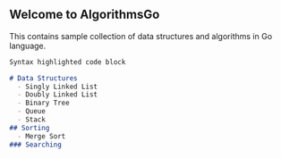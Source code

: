 ## Welcome to AlgorithmsGo
This contains sample collection of data structures and algorithms in Go language. 

```markdown
Syntax highlighted code block

# Data Structures
  - Singly Linked List
  - Doubly Linked List
  - Binary Tree
  - Queue
  - Stack
## Sorting
  - Merge Sort
### Searching

